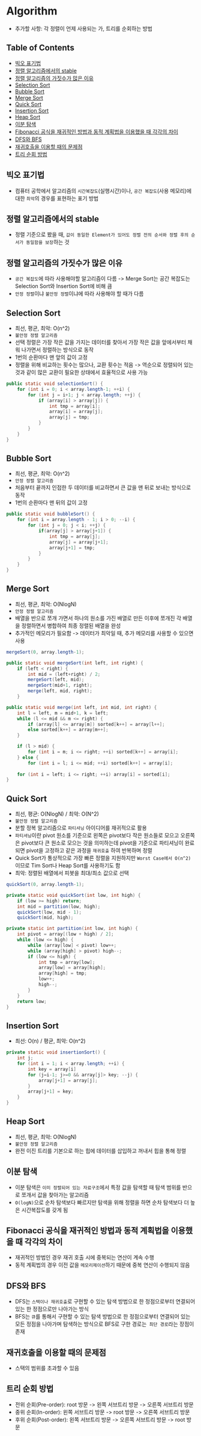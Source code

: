 # Algorithm
* 추가할 사항: 각 정렬이 언제 사용되는 가, 트리를 순회하는 방법

## Table of Contents
* [빅오 표기법](#빅오-표기법)
* [정렬 알고리즘에서의 stable](#정렬-알고리즘에서의-stable)
* [정렬 알고리즘의 가짓수가 많은 이유](#정렬-알고리즘의-가짓수가-많은-이유)
* [Selection Sort](#selection-sort)
* [Bubble Sort](#bubble-sort)
* [Merge Sort](#merge-sort)
* [Quick Sort](#quick-sort)
* [Insertion Sort](#insertion-sort)
* [Heap Sort](#heap-sort)
* [이분 탐색](#이분-탐색)
* [Fibonacci 공식을 재귀적인 방법과 동적 계획법을 이용했을 때 각각의 차이](#fibonacci-공식을-재귀적인-방법과-동적-계획법을-이용했을-때-각각의-차이)
* [DFS와 BFS](#dfs와-bfs)
* [재귀호출을 이용할 때의 문제점](#재귀호출을-이용할-때의-문제점)
* [트리 순회 방법](#트리-순회-방법)

## 빅오 표기법
* 컴퓨터 공학에서 알고리즘의 `시간복잡도`(실행시간)이나, `공간 복잡도`(사용 메모리)에 대한 `최악`의 경우를 표현하는 표기 방법

## 정렬 알고리즘에서의 stable
* 정렬 기준으로 봤을 때, `값이 동일한 Element가 있어도 정렬 전의 순서와 정렬 후의 순서가 동일함을 보장`하는 것

## 정렬 알고리즘의 가짓수가 많은 이유
* `공간 복잡도`에 따라 사용해야할 알고리즘이 다름 -> Merge Sort는 공간 복잡도는 Selection Sort와 Insertion Sort에 비해 큼
* `안정 정렬`이냐 `불안정 정렬`이냐에 따라 사용해야 할 때가 다름

## Selection Sort
* 최선, 평균, 최악: O(n^2) 
* `불안정 정렬 알고리즘`
* 선택 정렬은 가장 작은 값을 가지는 데이터를 찾아서 가장 작은 값을 앞에서부터 채워 나가면서 정렬하는 방식으로 동작
* 1번의 순환마다 맨 앞의 값이 고정
* 정렬을 위해 비교하는 횟수는 많으나, 교환 횟수는 적음 -> 역순으로 정렬되어 있는 것과 같이 많은 교환이 필요한 상태에서 효율적으로 사용 가능
```java
public static void selectionSort() {
    for (int i = 0; i < array.length-1; ++i) {
        for (int j = i+1; j < array.length; ++j) {
            if (array[i] > array[j]) {
                int tmp = array[i];
                array[i] = array[j];
                array[j] = tmp;
            }
        }
    }
}
```

## Bubble Sort
* 최선, 평균, 최악: O(n^2)
* `안정 정렬 알고리즘`
* 처음부터 끝까지 인접한 두 데이터를 비교하면서 큰 값을 맨 뒤로 보내는 방식으로 동작
* 1번의 순환마다 맨 뒤의 값이 고정
```java
public static void bubbleSort() {
    for (int i = array.length - 1; i > 0; --i) {
        for (int j = 0; j < i; ++j) {
            if(array[j] > array[j+1]) {
                int tmp = array[j];
                array[j] = array[j+1];
                array[j+1] = tmp;
            }
        }
    }
}
```

## Merge Sort
* 최선, 평균, 최악: O(NlogN)
* `안정 정렬 알고리즘`
* 배열을 반으로 쪼개 가면서 하나의 원소를 가진 배열로 만든 이후에 쪼개진 각 배열을 정렬하면서 병합하여 최종 정렬된 배열을 완성
* 추가적인 메모리가 필요함 -> 데이터가 최악일 때, 추가 메모리를 사용할 수 있으면 사용
```java
mergeSort(0, array.length-1);

public static void mergeSort(int left, int right) {
    if (left < right) {
        int mid = (left+right) / 2;
        mergeSort(left, mid);
        mergeSort(mid+1, right);
        merge(left, mid, right);
    }

public static void merge(int left, int mid, int right) {
    int l = left, m = mid+1, k = left;
    while (l <= mid && m <= right) {
        if (array[l] <= array[m]) sorted[k++] = array[l++];
        else sorted[k++] = array[m++];
    }

    if (l > mid) {
        for (int i = m; i <= right; ++i) sorted[k++] = array[i];
    } else {
        for (int i = l; i <= mid; ++i) sorted[k++] = array[i];
    
    for (int i = left; i <= right; ++i) array[i] = sorted[i];
}
```

## Quick Sort
* 최선, 평균: O(NlogN) / 최악: O(N^2)
* `불안정 정렬 알고리즘`
* 분할 정복 알고리즘으로 `파티셔닝` 아이디어를 재귀적으로 활용
* `파티셔닝`이란 pivot 원소를 기준으로 왼쪽은 pivot보다 작은 원소들로 모으고 오른쪽은 pivot보다 큰 원소로 모으는 것을 의미하는데 pivot을 기준으로 파티셔닝이 완료되면 pivot을 고정하고 같은 과정을 `재귀호출` 하여 반복하며 정렬
* Quick Sort가 통상적으로 가장 빠른 정렬을 지원하지만 `Worst Case에서 O(n^2)`이므로 Tim Sort나 Heap Sort를 사용하기도 함
* 최악: 정렬된 배열에서 피봇을 최대/최소 값으로 선택
```java
quickSort(0, array.length-1);

private static void quickSort(int low, int high) {
    if (low >= high) return;
    int mid = partition(low, high);
    quickSort(low, mid - 1);
    quickSort(mid, high);

private static int partition(int low, int high) {
    int pivot = array[(low + high) / 2];
    while (low <= high) {
        while (array[low] < pivot) low++;
        while (array[high] > pivot) high--;
        if (low <= high) {
            int tmp = array[low];
            array[low] = array[high];
            array[high] = tmp;
            low++;
            high--;
        }
    }
    return low;
}
```

## Insertion Sort
* 최선: O(n) / 평균, 최악: O(n^2)
```java
private static void insertionSort() {
    int j;
    for (int i = 1; i < array.length; ++i) {
        int key = array[i]
        for (j=i-1; j>=0 && array[j]> key; --j) {
            array[j+1] = array[j];
        }
        array[j+1] = key;
    }
}
```

## Heap Sort
* 최선, 평균, 최악: O(NlogN)
* `불안정 정렬 알고리즘`
* 완전 이진 트리를 기본으로 하는 힙에 데이터를 삽입하고 꺼내서 힙을 통해 정렬

## 이분 탐색
* 이분 탐색은 `이미 정렬되어 있는 자료구조`에서 특정 값을 탐색할 때 탐색 범위를 반으로 쪼개서 값을 찾아가는 알고리즘
* `O(logN)`으로 순차 탐색보다 빠르지만 탐색을 위해 정렬을 하면 순차 탐색보다 더 높은 시간복잡도를 갖게 됨

## Fibonacci 공식을 재귀적인 방법과 동적 계획법을 이용했을 때 각각의 차이
* 재귀적인 방법인 경우 재귀 호출 시에 중복되는 연산이 계속 수행
* 동적 계획법의 경우 이전 값을 `메모리제이션`하기 때문에 중복 연산이 수행되지 않음

## DFS와 BFS
* DFS는 `스택이나 재귀호출`로 구현할 수 있는 탐색 방법으로 한 정점으로부터 연결되어 있는 한 정점으로만 나아가는 방식
* BFS는 `큐`를 통해서 구현할 수 있는 탐색 방법으로 한 정점으로부터 연결되어 있는 모든 정점을 나아가며 탐색하는 방식으로 BFS로 구한 경로는` 최단 경로`라는 장점이 존재

## 재귀호출을 이용할 때의 문제점
* 스택의 범위를 초과할 수 있음

## 트리 순회 방법
* 전위 순회(Pre-order): root 방문 -> 왼쪽 서브트리 방문 -> 오른쪽 서브트리 방문
* 중위 순회(In-order): 왼쪽 서브트리 방문 -> root 방문 -> 오른쪽 서브트리 방문
* 후위 순회(Post-order): 왼쪽 서브트리 방문 -> 오른쪽 서브트리 방문 -> root 방문
